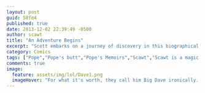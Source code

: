 ```yaml
---
layout: post
guid: 58fe4
published: true
date: 2013-12-02 22:39:49 -0500
author: scawt
title: "An Adventure Begins"
excerpt: "Scott embarks on a journey of discovery in this biographical series featuring his good friend Pope. "
category: Comics
tags: ["Pope","Pope's butt","Pope's Memoirs","Scawt","Scawt is a magic man","Big Dave","black holes","things that will fuck shit up","break takes on a more literal meaning in this case","Just Because It Hurts And Nobody Likes It Doesn't Mean We're Not Having A Good Time","I changed my mind about that last tag"]
comments: true 
image:
  feature: assets/img/lol/Dave1.png
  imageHover: "For what it's worth, they call him Big Dave ironically. Massive, Throbbing Dave would be a much more accurate moniker."
---
```


